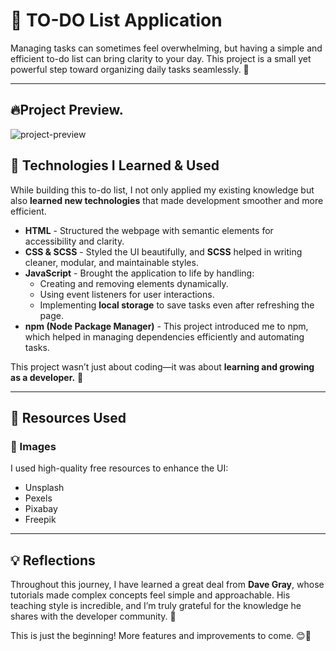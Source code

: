 # 📃 TO-DO List Application  

Managing tasks can sometimes feel overwhelming, but having a simple and efficient to-do list can bring clarity to your day. This project is a small yet powerful step toward organizing daily tasks seamlessly. 🚀  

---  
## 🔥Project Preview.
![project-preview](src/img/preview.jpg)

## 🤠 Technologies I Learned & Used  

While building this to-do list, I not only applied my existing knowledge but also **learned new technologies** that made development smoother and more efficient.  

- **HTML** - Structured the webpage with semantic elements for accessibility and clarity.  
- **CSS & SCSS** - Styled the UI beautifully, and **SCSS** helped in writing cleaner, modular, and maintainable styles.  
- **JavaScript** - Brought the application to life by handling:  
  - Creating and removing elements dynamically.  
  - Using event listeners for user interactions.  
  - Implementing **local storage** to save tasks even after refreshing the page.  
- **npm (Node Package Manager)** - This project introduced me to npm, which helped in managing dependencies efficiently and automating tasks.  

This project wasn’t just about coding—it was about **learning and growing as a developer.** 🌱  

---

## 🦋 Resources Used  

### 🐯 Images  

I used high-quality free resources to enhance the UI:  

- Unsplash  
- Pexels  
- Pixabay  
- Freepik  

---

## 💡 Reflections  

Throughout this journey, I have learned a great deal from **Dave Gray**, whose tutorials made complex concepts feel simple and approachable. His teaching style is incredible, and I’m truly grateful for the knowledge he shares with the developer community. 🙌  

This is just the beginning! More features and improvements to come. 😊💙  
